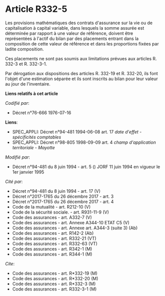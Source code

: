 # Article R332-5

Les provisions mathématiques des contrats d'assurance sur la vie ou de capitalisation à capital variable, dans lesquels la
somme assurée est déterminée par rapport à une valeur de référence, doivent être représentées à l'actif du bilan par des
placements entrant dans la composition de cette valeur de référence et dans les proportions fixées par ladite composition.

Ces placements ne sont pas soumis aux limitations prévues aux articles R. 332-3 et R. 332-3-1.

Par dérogation aux dispositions des articles R. 332-19 et R. 332-20, ils font l'objet d'une estimation séparée et ils sont
inscrits au bilan pour leur valeur au jour de l'inventaire.

**Liens relatifs à cet article**

_Codifié par_:

  - Décret n°76-666 1976-07-16

**Liens**:

  - SPEC_APPLI: Décret n°94-481 1994-06-08 art. 17 *date d'effet - spécificités comptables*
  - SPEC_APPLI: Décret n°98-805 1998-09-09 art. 4 *champ d'application territoriale - Mayotte*

_Modifié par_:

  - Décret n°94-481 du 8 juin 1994 - art. 5 () JORF 11 juin 1994 en vigueur le 1er janvier 1995

_Cité par_:

  - Décret n°94-481 du 8 juin 1994 - art. 17 (V)
  - Décret n°2017-1765 du 26 décembre 2017 - art. 3
  - Décret n°2017-1765 du 26 décembre 2017 - art. 4
  - Code de la mutualité - art. R212-10 (V)
  - Code de la sécurité sociale. - art. R931-11-9 (V)
  - Code des assurances - art. A332-7 (V)
  - Code des assurances - art. Annexe A344-10 ETAT C5 (V)
  - Code des assurances - art. Annexe art. A344-3 (suite 3) (Ab)
  - Code des assurances - art. R142-2 (Ab)
  - Code des assurances - art. R332-21 (VT)
  - Code des assurances - art. R332-63 (VT)
  - Code des assurances - art. R342-1 (M)
  - Code des assurances - art. R344-1 (M)

_Cite_:

  - Code des assurances - art. R*332-19 (M)
  - Code des assurances - art. R*332-20 (M)
  - Code des assurances - art. R*332-3 (M)
  - Code des assurances - art. R332-3-1 (M)
